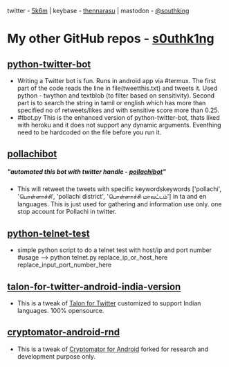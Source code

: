 twitter - [5k6m](https://twitter.com/5k6m/) | keybase - [thennarasu](https://keybase.io/thennarasu) | mastodon - [@southking](https://mastodon.social/@southking)


# My other GitHub repos - [s0uthk1ng](https://github.com/s0uthk1ng/)

## [python-twitter-bot](https://github.com/s0uthk1ng/python-twitter-bot)
- Writing a Twitter bot is fun. Runs in android app via #termux. The first part of the code reads the line in file(tweetthis.txt) and tweets it. Used python - twython and textblob (to filter based on sensitivity). Second part is to search the string in tamil or english which has more than specified no of retweets/likes and with sensitive score more than 0.25.
- #tbot.py
This is the enhanced version of python-twitter-bot, thats liked with heroku and it does not support any dynamic arguments. Eventhing need to be hardcoded on the file before you run it.

## [pollachibot](https://github.com/s0uthk1ng/pollachibot)
##### "automated this bot with twitter handle - [pollachibot](https://twitter.com/pollachibot)"
- This will retweet the tweets with specific keywordskeywords ['pollachi', 'பொள்ளாச்சி', 'pollachi district', 'பொள்ளாச்சி மாவட்டம்'] in ta and en 
languages. This is just used for gathering and information use only. one stop account for Pollachi in twitter.

## [python-telnet-test](https://twitter.com/python-telnet-test)
- simple python script to do a telnet test with host/ip and port number
#usage --> python telnet.py replace_ip_or_host_here replace_input_port_number_here

## [talon-for-twitter-android-india-version](https://github.com/s0uthk1ng/talon-for-twitter-android-india-version)
- This is a tweak of [Talon for Twitter](https://github.com/klinker-apps/talon-for-twitter-android) customized to support Indian languages. 100% opensource.

## [cryptomator-android-rnd](https://github.com/s0uthk1ng/cryptomator-android-rnd)
- This is a tweak of [Cryptomator for Android](https://github.com/cryptomator/android) forked for research and development purpose only.
